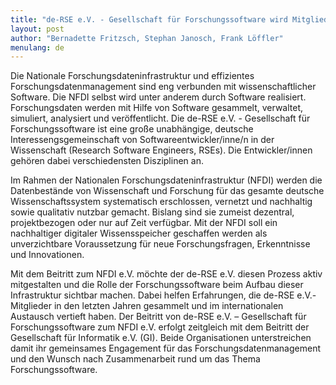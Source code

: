 ```yaml
---
title: "de-RSE e.V. - Gesellschaft für Forschungssoftware wird Mitglied im NFDI e.V."
layout: post
author: "Bernadette Fritzsch, Stephan Janosch, Frank Löffler"
menulang: de
---
```


Die Nationale Forschungsdateninfrastruktur und effizientes Forschungsdatenmanagement sind eng verbunden mit wissenschaftlicher Software.
Die NFDI selbst wird unter anderem durch Software realisiert.
Forschungsdaten werden mit Hilfe von Software gesammelt, verwaltet, simuliert, analysiert und veröffentlicht.
Die de-RSE e.V. - Gesellschaft für Forschungssoftware ist eine große unabhängige, deutsche Interessengsgemeinschaft von Softwareentwickler/inne/n in der Wissenschaft (Research Software Engineers, RSEs).
Die Entwickler/innen gehören dabei verschiedensten Disziplinen an.

Im Rahmen der Nationalen Forschungsdateninfrastruktur (NFDI) werden die Datenbestände von Wissenschaft und Forschung für das gesamte deutsche Wissenschaftssystem systematisch erschlossen, vernetzt und nachhaltig sowie qualitativ nutzbar gemacht.
Bislang sind sie zumeist dezentral, projektbezogen oder nur auf Zeit verfügbar.
Mit der NFDI soll ein nachhaltiger digitaler Wissensspeicher geschaffen werden als unverzichtbare Voraussetzung für neue Forschungsfragen, Erkenntnisse und Innovationen.

Mit dem Beitritt zum NFDI e.V. möchte der de-RSE e.V. diesen Prozess aktiv mitgestalten und die Rolle der Forschungssoftware beim Aufbau dieser Infrastruktur sichtbar machen.
Dabei helfen Erfahrungen, die de-RSE e.V.-Mitglieder in den letzten Jahren gesammelt und im internationalen Austausch vertieft haben.
Der Beitritt von de-RSE e.V. – Gesellschaft für Forschungssoftware zum NFDI e.V. erfolgt zeitgleich mit dem Beitritt der Gesellschaft für Informatik e.V. (GI).
Beide Organisationen unterstreichen damit ihr gemeinsames Engagement für das Forschungsdatenmanagement und den Wunsch nach Zusammenarbeit rund um das Thema Forschungssoftware.
